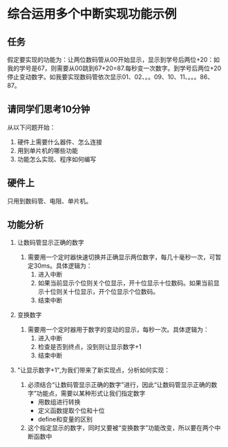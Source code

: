 # 综合运用多个中断实现功能示例

## 任务

假定要实现的功能为：让两位数码管从00开始显示，显示到学号后两位+20：如我的学号是67，则需要从00跳到67+20=87.每秒变一次数字。到学号后两位+20停止变动数字。如我要实现数码管依次显示01、02、。。09、10、11、。。。86、87。

## 请同学们思考10分钟

从以下问题开始：

1. 硬件上需要什么器件、怎么连接
1. 用到单片机的哪些功能
1. 功能怎么实现、程序如何编写

## 硬件上

只用到数码管、电阻、单片机。

## 功能分析

1. 让数码管显示正确的数字
    1. 需要用一个定时器快速切换并正确显示两位数字，每几十毫秒一次，可暂定30ms。具体逻辑为：
        1. 进入中断
        1. 如果当前显示个位则关个位显示，开十位显示十位数码。如果当前显示十位则关十位显示，开个位显示个位数码。
        1. 结束中断
1. 变换数字
    1. 需要用一个定时器用于数字的变动的显示，每秒一次。具体逻辑为：
        1. 进入中断
        1. 检查是否到终点，没到则让显示数字+1
        1. 结束中断

1. "让显示数字+1",为我们带来了新实现点，分析如何实现：
    1. 必须结合“让数码管显示正确的数字”进行，因此“让数码管显示正确的数字”功能点，需要以某种形式让我们指定数字
        * 用数组进行转换
        * 定义函数提取个位和十位
        * define和变量的区别
    2. 这个指定显示的数字，同时又要被“变换数字”功能改变，所以要在两个中断函数中